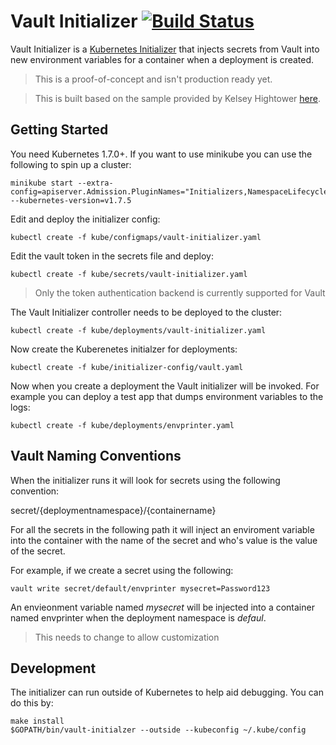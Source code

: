  # Vault Initializer [![Build Status](https://travis-ci.org/richardcase/vault-initializer.svg?branch=master)](https://travis-ci.org/richardcase/vault-initializer) #
 
Vault Initializer is a [Kubernetes Initializer](https://kubernetes.io/docs/admin/extensible-admission-controllers/#what-are-initializers) that injects secrets from Vault into new environment variables for a container when a deployment is created.

> This is a proof-of-concept and isn't production ready yet.

> This is built based on the sample provided by Kelsey Hightower [here](https://github.com/kelseyhightower/kubernetes-initializer-tutorial).

## Getting Started

You need Kubernetes 1.7.0+. If you want to use minikube you can use the following to spin up a cluster:

```
minikube start --extra-config=apiserver.Admission.PluginNames="Initializers,NamespaceLifecycle,LimitRanger,ServiceAccount,ResourceQuota" --kubernetes-version=v1.7.5
```

Edit and deploy the initializer config:
```
kubectl create -f kube/configmaps/vault-initializer.yaml
```

Edit the vault token in the secrets file and deploy:
```
kubectl create -f kube/secrets/vault-initializer.yaml
```
> Only the token authentication backend is currently supported for Vault
 
The Vault Initializer controller needs to be deployed to the cluster:

```
kubectl create -f kube/deployments/vault-initializer.yaml
```

Now create the Kuberenetes initialzer for deployments:
```
kubectl create -f kube/initializer-config/vault.yaml
```

Now when you create a deployment the Vault initializer will be invoked. For example you can deploy a test app that dumps environment variables to the logs:
```
kubectl create -f kube/deployments/envprinter.yaml
```

## Vault Naming Conventions
When the initializer runs it will look for secrets using the following convention:

secret/{deploymentnamespace}/{containername}

For all the secrets in the following path it will inject an enviroment variable into the container with the name of the secret and who's value is the value of the secret.

For example, if we create a secret using the following:
```
vault write secret/default/envprinter mysecret=Password123
```
An envieonment variable named *mysecret* will be injected into a container named envprinter when the deployment namespace is *defaul*.

> This needs to change to allow customization

## Development
The initializer can run outside of Kubernetes to help aid debugging. You can do this by:
```
make install
$GOPATH/bin/vault-initialzer --outside --kubeconfig ~/.kube/config
```
